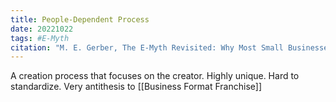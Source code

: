 ```yaml
---
title: People-Dependent Process
date: 20221022
tags: #E-Myth
citation: "M. E. Gerber, The E-Myth Revisited: Why Most Small Businesses Don’t Work and What to Do About It. Harper Collins, 2009."
---
```

A creation process that focuses on the creator. Highly unique. Hard to standardize. Very antithesis to [[Business Format Franchise]]